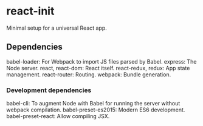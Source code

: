 # react-init
Minimal setup for a universal React app.

## Dependencies
babel-loader: For Webpack to import JS files parsed by Babel.
express: The Node server.
react, react-dom: React itself.
react-redux, redux: App state management.
react-router: Routing.
webpack: Bundle generation.

### Development dependencies
babel-cli: To augment Node with Babel for running the server without webpack compilation.
babel-preset-es2015: Modern ES6 development.
babel-preset-react: Allow compiling JSX.
